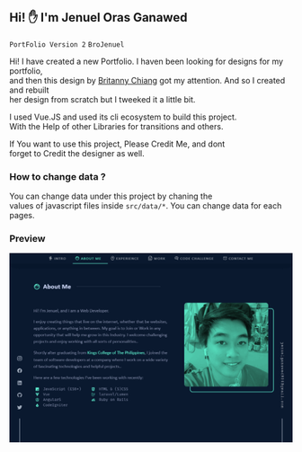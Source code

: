 ## Hi! ✋ I'm Jenuel Oras Ganawed
`PortFolio Version 2`  `BroJenuel`
  
Hi! I have created a new Portfolio. I haven been looking for designs for my portfolio,  
and then this design by [Britanny Chiang](http://mr-branding.blogspot.com/2019/09/website-inspiration-brittany-chiang.html) got my attention. And so I created and rebuilt  
her design from scratch but I tweeked it a little bit.  
  
I used Vue.JS and used its cli ecosystem to build this project.  
With the Help of other Libraries for transitions and others.

If You want to use this project, Please Credit Me, and dont  
forget to Credit the designer as well.

### How to change data ?
You can change data under this project by chaning the  
values of javascript files inside `src/data/*`. You can change data for each pages.  

### Preview
<img src="./public/meta-image.png"/>


